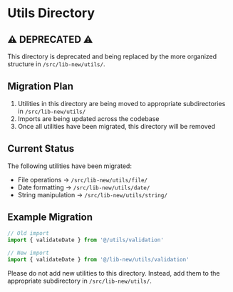 # Utils Directory

## ⚠️ DEPRECATED ⚠️

This directory is deprecated and being replaced by the more organized structure in `/src/lib-new/utils/`.

## Migration Plan

1. Utilities in this directory are being moved to appropriate subdirectories in `/src/lib-new/utils/`
2. Imports are being updated across the codebase
3. Once all utilities have been migrated, this directory will be removed

## Current Status

The following utilities have been migrated:
- File operations → `/src/lib-new/utils/file/`
- Date formatting → `/src/lib-new/utils/date/`
- String manipulation → `/src/lib-new/utils/string/`

## Example Migration

```typescript
// Old import
import { validateDate } from '@/utils/validation'

// New import
import { validateDate } from '@/lib-new/utils/validation'
```

Please do not add new utilities to this directory. Instead, add them to the appropriate subdirectory in `/src/lib-new/utils/`.
